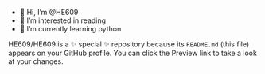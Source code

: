 - 👋 Hi, I’m @HE609
- 👀 I’m interested in reading
- 🌱 I’m currently learning python


HE609/HE609 is a ✨ special ✨ repository because its `README.md` (this file) appears on your GitHub profile.
You can click the Preview link to take a look at your changes.

